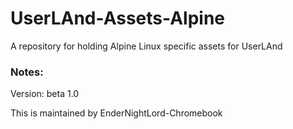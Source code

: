 # UserLAnd-Assets-Alpine

A repository for holding Alpine Linux specific assets for UserLAnd

### Notes:
Version: beta 1.0

This is maintained by EnderNightLord-Chromebook
